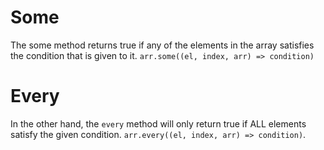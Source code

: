 # Some

The some method returns true if any of the elements in the array satisfies the condition that is given to it. `arr.some((el, index, arr) => condition)`

# Every

In the other hand, the `every` method will only return true if ALL elements satisfy the given condition. `arr.every((el, index, arr) => condition)`.
